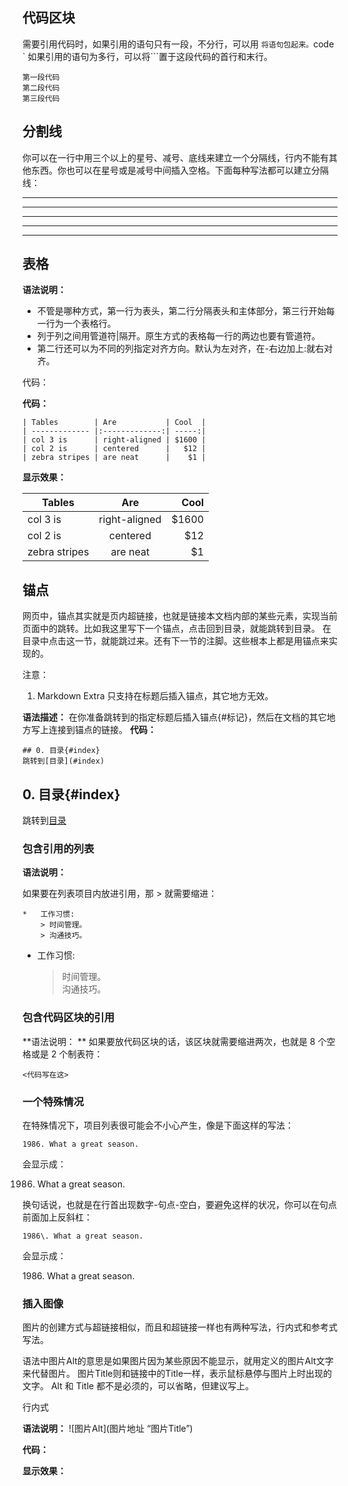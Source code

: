 
## 代码区块

需要引用代码时，如果引用的语句只有一段，不分行，可以用 ` 将语句包起来。
`code `
如果引用的语句为多行，可以将```置于这段代码的首行和末行。
```
第一段代码
第二段代码
第三段代码
```


## 分割线

你可以在一行中用三个以上的星号、减号、底线来建立一个分隔线，行内不能有其他东西。你也可以在星号或是减号中间插入空格。下面每种写法都可以建立分隔线：

* * *

***

*****

- - -

---------------------------------------



## 表格

**语法说明：**

*  不管是哪种方式，第一行为表头，第二行分隔表头和主体部分，第三行开始每一行为一个表格行。
*  列于列之间用管道符|隔开。原生方式的表格每一行的两边也要有管道符。
*  第二行还可以为不同的列指定对齐方向。默认为左对齐，在-右边加上:就右对齐。

代码：

**代码：**
```
| Tables        | Are           | Cool  |
| ------------- |:-------------:| -----:|
| col 3 is      | right-aligned | $1600 |
| col 2 is      | centered      |   $12 |
| zebra stripes | are neat      |    $1 |
```

**显示效果：**

| Tables        | Are           | Cool  |
| ------------- |:-------------:| -----:|
| col 3 is      | right-aligned | $1600 |
| col 2 is      | centered      |   $12 |
| zebra stripes | are neat      |    $1 |


## 锚点
网页中，锚点其实就是页内超链接，也就是链接本文档内部的某些元素，实现当前页面中的跳转。比如我这里写下一个锚点，点击回到目录，就能跳转到目录。 在目录中点击这一节，就能跳过来。还有下一节的注脚。这些根本上都是用锚点来实现的。

注意： 
1. Markdown Extra 只支持在标题后插入锚点，其它地方无效。 

**语法描述：**
在你准备跳转到的指定标题后插入锚点{#标记}，然后在文档的其它地方写上连接到锚点的链接。
**代码：**
```other
## 0. 目录{#index}
跳转到[目录](#index)
```
## 0. 目录{#index}

跳转到[目录](#index)





### 包含引用的列表

**语法说明：**

如果要在列表项目内放进引用，那 > 就需要缩进：

```other
*   工作习惯:
    > 时间管理。
    > 沟通技巧。
```

*   工作习惯:

    > 时间管理。  
    > 沟通技巧。


### 包含代码区块的引用

**语法说明： **
如果要放代码区块的话，该区块就需要缩进两次，也就是 8 个空格或是 2 个制表符：
    
    <代码写在这>

### 一个特殊情况

在特殊情况下，项目列表很可能会不小心产生，像是下面这样的写法：

```other
1986. What a great season.
```

会显示成：

1986. What a great season.

换句话说，也就是在行首出现数字-句点-空白，要避免这样的状况，你可以在句点前面加上反斜杠：
```other
1986\. What a great season.
```
会显示成：

1986\. What a great season.



### 插入图像

图片的创建方式与超链接相似，而且和超链接一样也有两种写法，行内式和参考式写法。

语法中图片Alt的意思是如果图片因为某些原因不能显示，就用定义的图片Alt文字来代替图片。 图片Title则和链接中的Title一样，表示鼠标悬停与图片上时出现的文字。 Alt 和 Title 都不是必须的，可以省略，但建议写上。

行内式

**语法说明：**  \![图片Alt\]\(图片地址 “图片Title”\)

**代码：**

**显示效果：**
